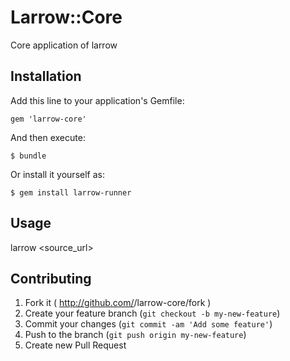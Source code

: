 # Larrow::Core

Core application of larrow

## Installation

Add this line to your application's Gemfile:

    gem 'larrow-core'

And then execute:

    $ bundle

Or install it yourself as:

    $ gem install larrow-runner

## Usage

larrow <source\_url>

## Contributing

1. Fork it ( http://github.com/<my-github-username>/larrow-core/fork )
2. Create your feature branch (`git checkout -b my-new-feature`)
3. Commit your changes (`git commit -am 'Add some feature'`)
4. Push to the branch (`git push origin my-new-feature`)
5. Create new Pull Request
